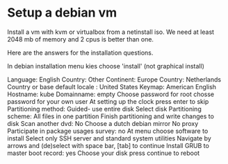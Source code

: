# Setup a debian vm
Install a vm with kvm or virtualbox from a netinstall iso.
We need at least 2048 mb of memory and 2 cpus is better than one.

Here are the answers for the installation questions.

In debian installation menu kies choose 'install' (not graphical install)

Language: English
Country: Other
Continent: Europe
Country: Netherlands
Country or base default locale : United States
Keymap: American English
Hostname: kube
Domainname: empty
Choose password for root
chosse password for your own user
At setting up the clock press enter to skip
Partitioning method: Guided- use entire disk
Select disk
Partitioning scheme: All files in one partition
Finish partitioning and write changes to disk
Scan another dvd: No
Choose a dutch debian mirror
No proxy
Participate in package usages survey: no
At menu choose software to install
Select only SSH server and standard system utilities
Navigate by arrows and (de)select with space bar, [tab] to continue
Install GRUB to master boot record: yes
Choose your disk
press continue to reboot
